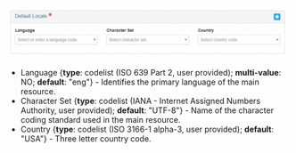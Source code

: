 ![Locale Panel](/assets/reference/edit-objects/locale.png)
 * <span class="md-element">Language</span> <i class="fa fa-asterisk required" title="Required"> </i> {**type**: codelist (ISO 639 Part 2, user provided); **multi-value**: NO; **default**: "eng"} - Identifies the primary language of the main resource.  
 * <span class="md-element">Character Set</span> <i class="fa fa-asterisk required" title="Required"> </i> {**type**: codelist (IANA - Internet Assigned Numbers Authority, user provided); **default**: "UTF-8"} - Name of the character coding standard used in the main resource. 
 * <span class="md-element">Country</span> {**type**: codelist (ISO 3166-1 alpha-3, user provided); **default**: "USA"} - Three letter country code. 
